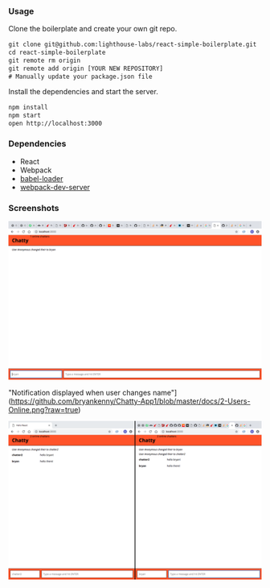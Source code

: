 
### Usage

Clone the boilerplate and create your own git repo.

```
git clone git@github.com:lighthouse-labs/react-simple-boilerplate.git
cd react-simple-boilerplate
git remote rm origin
git remote add origin [YOUR NEW REPOSITORY]
# Manually update your package.json file
```

Install the dependencies and start the server.

```
npm install
npm start
open http://localhost:3000
```

### Dependencies

* React
* Webpack
* [babel-loader](https://github.com/babel/babel-loader)
* [webpack-dev-server](https://github.com/webpack/webpack-dev-server)


### Screenshots

!["Notification displayed when user changes name"](https://github.com/bryankenny/Chatty-App1/blob/5c023ffe30341fe62fbb8276f6fb7974b4dd7569/docs/UserChangeName.png?raw=true)

"Notification displayed when user changes name"](https://github.com/bryankenny/Chatty-App1/blob/master/docs/2-Users-Online.png?raw=true)


!["Notification displayed when user changes name"](https://github.com/bryankenny/Chatty-App1/blob/master/docs/Users-Messaging-Each-Other.png?raw=true)


